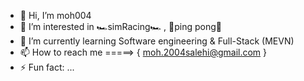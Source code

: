 - 👋 Hi, I’m moh004
- 👀 I’m interested in 🏎️simRacing🏎️ , 🏓ping pong🏓
- 🌱 I’m currently learning Software engineering & Full-Stack (MEVN)
- 📫 How to reach me =====> { moh.2004salehi@gmail.com }
- ⚡ Fun fact: ...


